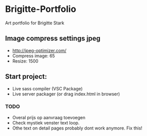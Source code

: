 # Brigitte-Portfolio
Art portfolio for Brigitte Stark

## Image compress settings jpeg
- http://jpeg-optimizer.com/
- Compress image: 65
- Resize: 1500

## Start project:
- Live sass compiler (VSC Package)
- Live server packager (or drag index.html in browser)

### TODO
- Overal prijs op aanvraag toevoegen
- Check mystiek venster text loop.
- Othe text on detail pages probably dont work anymore. Fix this!

